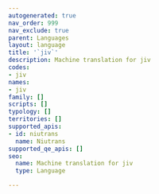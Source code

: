 ```yaml
---
autogenerated: true
nav_order: 999
nav_exclude: true
parent: Languages
layout: language
title: '`jiv`'
description: Machine translation for jiv
codes:
- jiv
names:
- jiv
family: []
scripts: []
typology: []
territories: []
supported_apis:
- id: niutrans
  name: Niutrans
supported_qe_apis: []
seo:
  name: Machine translation for jiv
  type: Language

---
```


